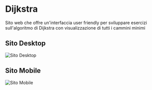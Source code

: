 # Dijkstra

Sito web che offre un'interfaccia user friendly per sviluppare esercizi sull'algoritmo di Dijkstra con visualizzazione di tutti i cammini minimi

## Sito Desktop

![Sito Desktop](https://github.com/vittorioPiotti/Dijkstra/blob/main/desktop.png)

## Sito Mobile

![Sito Mobile](https://github.com/vittorioPiotti/Dijkstra/blob/main/Mobile.png)
